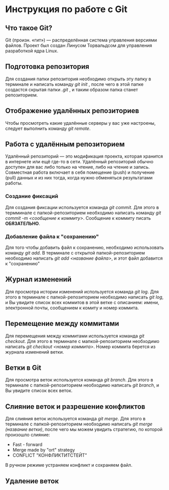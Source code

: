 # Инструкция по работе с Git

## Что такое Git?

Git (произн. «гит») — распределённая система управления версиями файлов. Проект был создан Линусом Торвальдсом для управления разработкой ядра Linux.

## Подготовка репозитория

Для создания папки репозитория необходимо открыть эту папку в терминале и написать команду *git init* , после чего в этой папке создастся скрытая папки *.git* , и таким образом папка станет репозиторием.

## Отображение удалённых репозиториев

Чтобы просмотреть какие удалённые серверы у вас уже настроены, следует выполнить команду *git remote*.

## Работа с удалённым репозиторием

Удалённый репозиторий — это модификация проекта, которая хранится в интернете или ещё где-то в сети. Удалённый репозиторий обычно доступен для вас либо только на чтение, либо на чтение и запись. Совместная работа включает в себя помещение (push) и получение (pull) данных и из них тогда, когда нужно обменяться результатами работы.

### Создание фиксаций

Для создания фиксации используется команда *git commit*. Для этого в термминале с папкой-репозиторием необходимо написать команду *git commit -m <сообщение к коммиту>*. Сообщение к коммиту писать **ОБЯЗАТЕЛЬНО**.

### Добавление файла к "сохранению"

Для того чтобы добавить файл к сохранению, необходимо использовать команду *git add*.  В терминале с открытой папкой-репозиторием необходимо написать *git add <название файла>*, и этот файл добавится к "сохранению"

## Журнал изменений

Для просмотра истории изменений используется команда *git log*. Для этого  в терминале с папкой-репозиторием необходимо написать *git log*, и Вы увидите список всех коммитов в этой ветке с описанием: имени, электронной почты, сообщением к комиту и номер коммита.

## Перемещение между коммитами

Для перемещения между коммитами используется команда *git checkout*. Для этого в терминале с мапкой-репозиторием необходимо написать *git checkout <номер коммита>*. Номер коммита берется из журнала изменений ветки.

## Ветки в Git

Для просмотра веток используется команда *git branch*. Для этого  в терминале с папкой-репозиторием необходимо написать *git branch*, и Вы увидите список всех веток.

## Слияние веток и разрешение конфликтов

Для слияния веток используется команда *git merge*. Для этого  в терминале с папкой-репозиторием необходимо написать *git merge (*название ветки*)*, после чего мы можем увидить стратегию, по которой произошло слияние:

- Fast - forward
- Merge made by "ort" strategy
- CONFLICT "КОНФЛИКТИТСТЕЙТ"

В ручном режиме устраняем конфликт и сохраняем файл.

## Удаление веток
